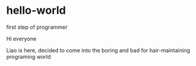# hello-world
first step of programmer

Hi everyone

Liao is here, decided to come into the boring and bad for hair-maintaining programing world
